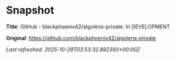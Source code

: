 # Snapshot

**Title**: GitHub - blackphoenix42/algolens-private: In DEVELOPMENT

**Original**: <https://github.com/blackphoenix42/algolens-private>

_Last refreshed: 2025-10-29T03:53:32.892393+00:00Z_
